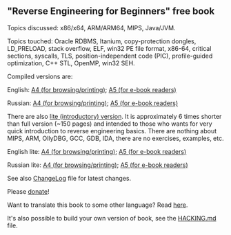 "Reverse Engineering for Beginners" free book
---------------------------------------------

Topics discussed: x86/x64, ARM/ARM64, MIPS, Java/JVM.

Topics touched: Oracle RDBMS, Itanium, copy-protection dongles, LD_PRELOAD,
stack overflow, ELF, win32 PE file format, x86-64, critical sections, syscalls, 
TLS, position-independent code (PIC), profile-guided optimization, C++ STL, OpenMP, win32 SEH.

Compiled versions are:

English: 
[A4 (for browsing/printing)](http://beginners.re/Reverse_Engineering_for_Beginners-en.pdf);
[A5 (for e-book readers)](http://beginners.re/Reverse_Engineering_for_Beginners-en-A5.pdf)

Russian:
[A4 (for browsing/printing)](http://beginners.re/Reverse_Engineering_for_Beginners-ru.pdf);
[A5 (for e-book readers)](http://beginners.re/Reverse_Engineering_for_Beginners-ru-A5.pdf)

There are also [lite (introductory) version](http://beginners.re/#lite).
It is approximately 6 times shorter than full version (~150 pages) and intended to those 
who wants for very quick introduction to reverse engineering basics.
There are nothing about MIPS, ARM, OllyDBG, GCC, GDB, IDA, there are no exercises, examples, etc.

English lite: 
[A4 (for browsing/printing)](http://beginners.re/Reverse_Engineering_for_Beginners-en-lite.pdf);
[A5 (for e-book readers)](http://beginners.re/Reverse_Engineering_for_Beginners-en-A5-lite.pdf)

Russian lite:
[A4 (for browsing/printing)](http://beginners.re/Reverse_Engineering_for_Beginners-ru-lite.pdf);
[A5 (for e-book readers)](http://beginners.re/Reverse_Engineering_for_Beginners-ru-A5-lite.pdf)

See also [ChangeLog](https://github.com/dennis714/RE-for-beginners/blob/master/ChangeLog) file for latest changes.

Please [donate](http://beginners.re/donate.html)!

Want to translate this book to some other language? Read [here](https://github.com/dennis714/RE-for-beginners/blob/master/Translation.md).

It's also possible to build your own version of book, see the [HACKING.md](https://github.com/dennis714/RE-for-beginners/blob/master/HACKING.md) file.
